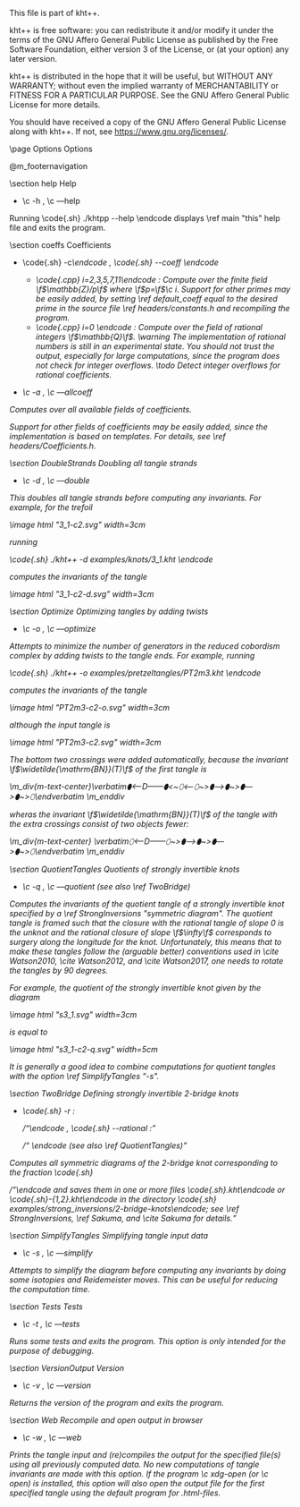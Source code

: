
This file is part of kht++.

kht++ is free software: you can redistribute it and/or modify
it under the terms of the GNU Affero General Public License as 
published by the Free Software Foundation, either version 3 of 
the License, or (at your option) any later version.

kht++ is distributed in the hope that it will be useful,
but WITHOUT ANY WARRANTY; without even the implied warranty of
MERCHANTABILITY or FITNESS FOR A PARTICULAR PURPOSE.  See the
GNU Affero General Public License for more details.

You should have received a copy of the GNU Affero General 
Public License along with kht++.  If not, see 
<https://www.gnu.org/licenses/>.



\page Options Options

@m_footernavigation

\section help Help

- \c -h , \c &ndash;&ndash;help 

Running \code{.sh} ./khtpp --help \endcode displays \ref main "this" help file and exits the program. 



\section coeffs Coefficients 

- \code{.sh} -c<i>\endcode , \code{.sh} --coeff<i> \endcode

    - \code{.cpp} i=2,3,5,7,11\endcode : Compute over the finite field \f$\mathbb{Z}/p\f$ where \f$p=\f$\c i. 
Support for other primes may be easily added, by setting \ref default_coeff equal to the desired prime in the source file \ref headers/constants.h and recompiling the program.
    - \code{.cpp} i=0 \endcode : Compute over the field of rational integers \f$\mathbb{Q}\f$.
    \warning The implementation of rational numbers is still in an experimental state. You should not trust the output, especially for large computations, since the program does not check for integer overflows. 
    \todo Detect integer overflows for rational coefficients.

- \c -a , \c &ndash;&ndash;allcoeff

Computes over all available fields of coefficients. 
 
Support for other fields of coefficients may be easily added, since the implementation is based on templates.  For details, see \ref headers/Coefficients.h.



\section DoubleStrands Doubling all tangle strands

- \c -d , \c &ndash;&ndash;double

This doubles all tangle strands before computing any invariants. For example, for the trefoil

\image html "3_1-c2.svg" width=3cm

running 

\code{.sh}
./kht++ -d examples/knots/3_1.kht
\endcode

computes the invariants of the tangle 

\image html "3_1-c2-d.svg" width=3cm



\section Optimize Optimizing tangles by adding twists

- \c -o , \c &ndash;&ndash;optimize

Attempts to minimize the number of generators in the reduced cobordism complex by adding twists to the tangle ends. For example, running 

\code{.sh}
./kht++ -o examples/pretzeltangles/PT2m3.kht
\endcode

computes the invariants of the tangle 

\image html "PT2m3-c2-o.svg" width=3cm

although the input tangle is

\image html "PT2m3-c2.svg" width=3cm

The bottom two crossings were added automatically, because the invariant \f$\widetilde{\mathrm{BN}}(T)\f$ of the first tangle is

\m_div{m-text-center}\verbatim⬮<—D——⬮<~⬯<—⬯~>⬮—>⬮~>⬮—>⬮~>⬯\endverbatim \m_enddiv

wheras the invariant \f$\widetilde{\mathrm{BN}}(T)\f$ of the tangle with the extra crossings consist of two objects fewer:

\m_div{m-text-center} \verbatim⬯<—D——⬯~>⬮—>⬮~>⬮—>⬮~>⬯\endverbatim \m_enddiv



\section QuotientTangles Quotients of strongly invertible knots

- \c -q , \c &ndash;&ndash;quotient (see also \ref TwoBridge)

Computes the invariants of the quotient tangle of a strongly invertible knot specified by a \ref StrongInversions "symmetric diagram". The quotient tangle is framed such that the closure with the rational tangle of slope 0 is the unknot and the rational closure of slope \f$\infty\f$ corresponds to surgery along the longitude for the knot. Unfortunately, this means that to make these tangles follow the (arguable better) conventions used in \cite Watson2010, \cite Watson2012, and \cite Watson2017, one needs to rotate the tangles by 90 degrees. 

For example, the quotient of the strongly invertible knot given by the diagram

\image html "s3_1.svg" width=3cm

is equal to 

\image html "s3_1-c2-q.svg" width=5cm

It is generally a good idea to combine computations for quotient tangles with the option \ref SimplifyTangles "-s".


\section TwoBridge Defining strongly invertible 2-bridge knots

- \code{.sh} -r <name>:<p>/<q>\endcode , \code{.sh} --rational <name>:<p>/<q> \endcode (see also \ref QuotientTangles)

Computes all symmetric diagrams of the 2-bridge knot corresponding to the fraction \code{.sh}<p>/<q>\endcode and saves them in one or more files \code{.sh}<name>.kht\endcode or \code{.sh}<name>-{1,2}.kht\endcode in the directory \code{.sh} examples/strong_inversions/2-bridge-knots\endcode; see \ref StrongInversions, \ref Sakuma, and \cite Sakuma for details. 



\section SimplifyTangles Simplifying tangle input data

- \c -s , \c &ndash;&ndash;simplify

Attempts to simplify the diagram before computing any invariants by doing some isotopies and Reidemeister moves. This can be useful for reducing the computation time. 



\section Tests Tests

- \c -t , \c &ndash;&ndash;tests

Runs some tests and exits the program. This option is only intended for the purpose of debugging. 



\section VersionOutput Version

- \c -v , \c &ndash;&ndash;version

Returns the version of the program and exits the program. 
                          

\section Web Recompile and open output in browser

- \c -w , \c &ndash;&ndash;web

Prints the tangle input and (re)compiles the output for the specified file(s) using all previously computed data. 
No new computations of tangle invariants are made with this option. 
If the program \c xdg-open (or \c open) is installed, this option will also open the output file for the first specified tangle using the default program for .html-files. 

